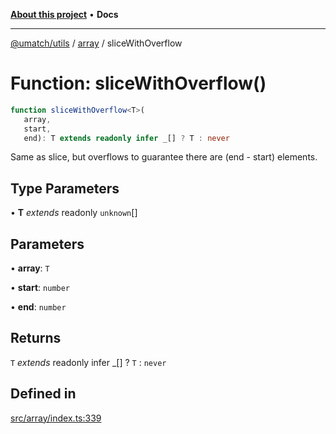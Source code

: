 [**About this project**](../../README.md) • **Docs**

***

[@umatch/utils](../../api.md) / [array](../README.md) / sliceWithOverflow

# Function: sliceWithOverflow()

```ts
function sliceWithOverflow<T>(
   array, 
   start, 
   end): T extends readonly infer _[] ? T : never
```

Same as slice, but overflows to guarantee there are (end - start) elements.

## Type Parameters

• **T** *extends* readonly `unknown`[]

## Parameters

• **array**: `T`

• **start**: `number`

• **end**: `number`

## Returns

`T` *extends* readonly infer \_[] ? `T` : `never`

## Defined in

[src/array/index.ts:339](https://github.com/umatch-oficial/utils/blob/main/src/array/index.ts#L339)
